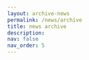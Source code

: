 ```yaml
---
layout: archive-news
permalink: /news/archive
title: news archive
description:
nav: false
nav_order: 5
---
```

